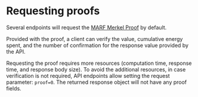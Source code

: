 # Requesting proofs

Several endpoints will request the [MARF Merkel Proof](https://github.com/stacksgov/sips/blob/main/sips/sip-004/sip-004-materialized-view.md#marf-merkle-proofs) by default.

Provided with the proof, a client can verify the value, cumulative energy spent, and the number of confirmation for the response value provided by the API.

Requesting the proof requires more resources (computation time, response time, and response body size). To avoid the additional resources, in case verification is not required, API endpoints allow setting the request parameter: `proof=0`. The returned response object will not have any proof fields.
